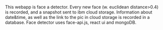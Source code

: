 This webapp is face a detector. Every new face (w. euclidean distance>0.4) is recorded, and a snapshot sent to ibm cloud storage. Information about date&time, as well as the link to the pic in cloud storage is recorded in a database.  Face detector uses face-api.js, react ui and mongoDB.


